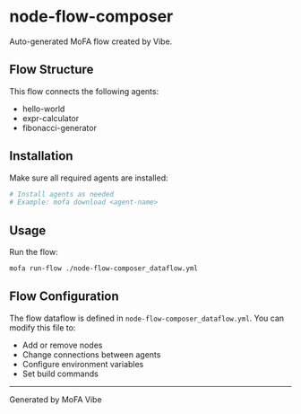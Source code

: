# node-flow-composer

Auto-generated MoFA flow created by Vibe.

## Flow Structure

This flow connects the following agents:
- hello-world
- expr-calculator
- fibonacci-generator

## Installation

Make sure all required agents are installed:

```bash
# Install agents as needed
# Example: mofa download <agent-name>
```

## Usage

Run the flow:

```bash
mofa run-flow ./node-flow-composer_dataflow.yml
```

## Flow Configuration

The flow dataflow is defined in `node-flow-composer_dataflow.yml`. You can modify this file to:
- Add or remove nodes
- Change connections between agents
- Configure environment variables
- Set build commands

---
Generated by MoFA Vibe
